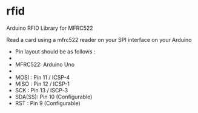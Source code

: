 rfid
====

Arduino RFID Library for MFRC522

Read a card using a mfrc522 reader on your SPI interface on your Arduino
* Pin layout should be as follows :
* 
* MFRC522: Arduino Uno
* 
* MOSI   : Pin 11 / ICSP-4
* MISO   : Pin 12 / ICSP-1
* SCK    : Pin 13 / ISCP-3
* SDA(SS): Pin 10 (Configurable)
* RST    : Pin 9 (Configurable)
